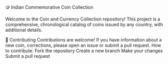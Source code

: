 🪙 Indian Commemorative Coin Collection

Welcome to the Coin and Currency Collection repository!
  This project is a comprehensive, chronological catalog of coins issued by any country, with additional details.

🤝 Contributing
Contributions are welcome!
If you have information about a new coin, corrections, please open an issue or submit a pull request.
How to contribute:
Fork the repository
Create a new branch
Make your changes
Submit a pull request
